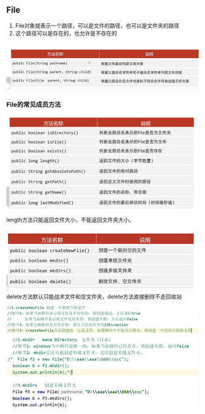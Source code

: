 ## File
1. File对象就表示一个路径，可以是文件的路径，也可以是文件夹的路径
2. 这个路径可以是存在的，也允许是不存在的

![alt text](image-4.png)

 ### File的常见成员方法
 ![alt text](image-5.png)

 length方法只能返回文件大小，不能返回文件夹大小。

 ![alt text](image-6.png)
 delete方法默认只能战术文件和空文件夹，delete方法直接删除不走回收站

 ![alt text](image-7.png)
 ![alt text](image-8.png)